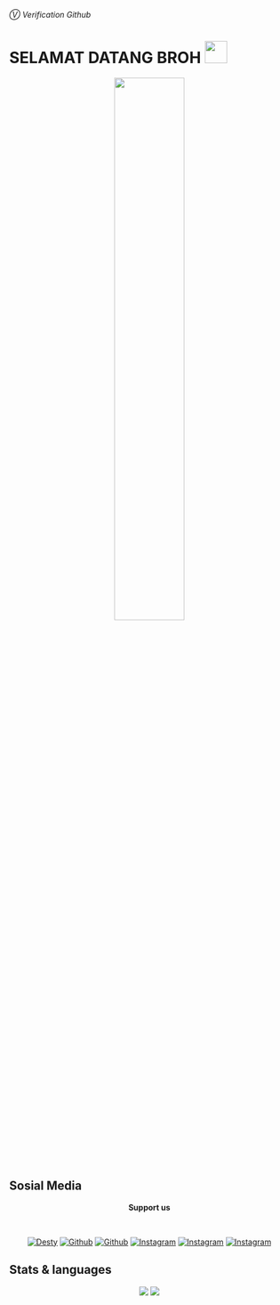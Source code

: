 *Ⓥ Verification Github*

# SELAMAT DATANG BROH <img src="https://raw.githubusercontent.com/iampavangandhi/iampavangandhi/master/gifs/Hi.gif" width="40px">

<p align="center">
<img src="https://avatars.githubusercontent.com/u/72582850?v=4" width="50%">
</p>
<!-- Sosial Media page -->
<h2> Sosial Media</h2>

<p align="center">
<b>Support us</b>
</p>
<br>
<p align="center">
<a href="https://desty.page/prayogabrd"><img alt="Desty" src="https://img.shields.io/badge/desty.page/-prayogabrd-white?style=social&logo=desty"/></a> <a href="https://m.youtube.com/channel/UC9i_ITB0fJpvOcnHMMC9Ysg"><img alt="Github" src="https://img.shields.io/badge/PrayogaBRD-RED?style=social&logo=youtube"/></a> <a href="https://github.com/P677hl"><img alt="Github" src="https://img.shields.io/badge/P677hl-INACTIVE?style=social&logo=github"/></a> <a href="https://instagram.com/prayoga_brd"><img alt="Instagram" src="https://img.shields.io/badge/%40prayoga%5Fbrd-FF69B4?style=social&logo=instagram"/></a> <a href="https://instagram.com/hampir_tolol"><img alt="Instagram" src="https://img.shields.io/badge/%40hampir%5Ftolol-FF69B4?style=social&logo=instagram"/></a> <a href="https://instagram.com/hampir_tolol"><img alt="Instagram" src="https://img.shields.io/badge/%40ramadan%5F0101-FF69B4?style=social&logo=instagram"/></a>
</p>
<h2>Stats & languages</h2>

<p align="center">
<img src="https://camo.githubusercontent.com/771020a641b04b0f7f3d8c01fbc1fabb849a15fba6d24e9775c02fa57b1f56bb/68747470733a2f2f6769746875622d726561646d652d73746174732e76657263656c2e6170702f6170693f757365726e616d653d50363737686c2673686f775f69636f6e733d7472756526686964653d636f6e74726962732c707273" widht="50%"/>
<img src="https://camo.githubusercontent.com/1ae9c8fb6086d0e4d4838d9c552f01431b07944ccad9c47c450b5a6add7fabd2/68747470733a2f2f6769746875622d726561646d652d73746174732e76657263656c2e6170702f6170692f746f702d6c616e67732f3f757365726e616d653d50363737686c266c61796f75743d636f6d70616374" widht="50%" />
</p>

